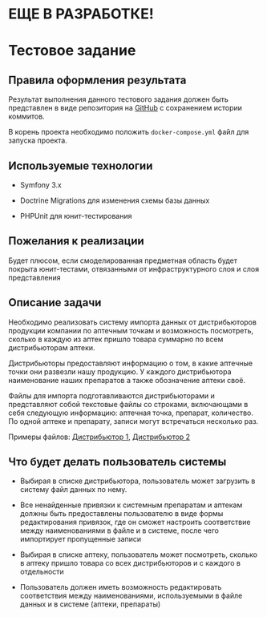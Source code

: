 # ЕЩЕ В РАЗРАБОТКЕ!

# Тестовое задание

## Правила оформления результата

Результат выполнения данного тестового задания должен быть представлен в виде репозитория 
на [GitHub](http://github.com) с сохранением истории коммитов.

В корень проекта необходимо положить `docker-compose.yml` файл для запуска проекта.

## Используемые технологии

* Symfony 3.x

* Doctrine Migrations для изменения схемы базы данных

* PHPUnit для юнит-тестирования

## Пожелания к реализации

Будет плюсом, если смоделированная предметная область будет покрыта юнит-тестами, отвязанными от инфраструктурного слоя и слоя представления

## Описание задачи

Необходимо реализовать систему импорта данных от дистрибьюторов продукции компании по 
аптечным точкам и возможность посмотреть, сколько в каждую из аптек пришло товара суммарно по всем дистрибьюторам аптеки. 

Дистрибьюторы предоставляют информацию о том, в какие аптечные 
точки они развезли нашу продукцию. У каждого дистрибьютора наименование наших
препаратов а также обозначение аптеки своё. 

Файлы для импорта подготавливаются дистрибьюторами и представляют собой текстовые файлы
со строками, включающами в себя следующую информацию: аптечная точка, препарат, количество.
По одной аптеке и препарату, записи могут встречаться несколько раз.

Примеры файлов: [Дистрибьютор 1](distributor2.txt), [Дистрибьютор 2](distributor2.txt)

## Что будет делать пользователь системы

* Выбирая в списке дистрибьютора, пользователь может загрузить в систему файл данных по нему.

* Все ненайденные привязки к системным препаратам и аптекам должны быть предоставлены пользователю в виде формы редактирования привязок, где он сможет настроить соответствие между наименованиями в файле и в системе, после чего импортирует пропущенные записи

* Выбирая в списке аптеку, пользователь может посмотреть, сколько в аптеку пришло товара со всех дистрибьюторов и с каждого в отдельности

* Пользователь должен иметь возможность редактировать соответствия между наименованиями, используемыми в файле данных и в системе (аптеки, препараты)
